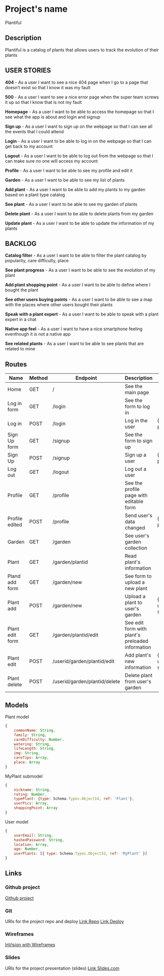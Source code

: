 # Project's name

Plantiful

## Description

Plantiful is a catalog of plants that allows users to track the evolution of their plants

## USER STORIES

**404** - As a user I want to see a nice 404 page when I go to a page that doesn’t exist so that I know it was my fault

**500** - As a user I want to see a nice error page when the super team screws it up so that I know that is not my fault

**Homepage** - As a user I want to be able to access the homepage so that I see what the app is about and login and signup

**Sign up** - As a user I want to sign up on the webpage so that I can see all the events that I could attend

**Login** - As a user I want to be able to log in on the webpage so that I can get back to my account

**Logout** - As a user I want to be able to log out from the webpage so that I can make sure no one will access my account

**Profile** - As a user I want to be able to see my profile and edit it

**Garden** - As a user I want to be able to see my list of plants

**Add plant** - As a user I want to be able to add my plants to my garden based on a plant type catalog

**See plant** - As a user I want to be able to see my garden of plants

**Delete plant** - As a user I want to be able to delete plants from my garden

**Update plant** - As a user I want to be able to update the information of my plants

## BACKLOG

**Catalog filter** - As a user I want to be able to filter the plant catalog by popularity, care difficulty, place

**See plant progress** - As a user I want to be able to see the evolution of my plant

**Add plant shopping point** - As a user I want to be able to define where I bought the plant

**See other users buying points** - As a user I want to be able to see a map with the places where other users bought their plants

**Speak with a plant expert** - As a user I want to be able to speak with a plant expert in a chat

**Native app feel** - As a user I want to have a nice smartphone feeling eventhough it is not a native app

**See related plants** - As a user I want to be able to see plants that are related to mine

## Routes

| Name            | Method | Endpoint                      | Description                                      | Body                                  | Redirects       |
| --------------- | ------ | ----------------------------- | ------------------------------------------------ | ------------------------------------- | --------------- |
| Home            | GET    | /                             | See the main page                                |                                       |                 |
| Log in form     | GET    | /login                        | See the form to log in                           |                                       |                 |
| Log in          | POST   | /login                        | Log in the user                                  | {mail, password}                      | /               |
| Sign Up form    | GET    | /signup                       | See the form to sign up                          |                                       |                 |
| Sign Up         | POST   | /signup                       | Sign up a user                                   | {mail, password}                      | /profile        |
| Log out         | GET   | /logout                       | Log out a user                                   |                                       | /               |
| Profile         | GET    | /profile                      | See the profile page with editable form          |                                       |                 |
| Profile edited  | POST   | /profile                      | Send user's data changed                         | {user_email, password                 | /profile}       |
| Garden          | GET    | /garden                       | See user's garden collection                     |                                       |                 |
| Plant           | GET    | /garden/plantid               | Read plant's information                         |                                       |                 |
| Pland add form  | GET    | /garden/new                   | See form to upload a new plant                   |                                       |                 |
| Plant add       | POST   | /garden/new                   | Upload a plant to user's garden                  | {nickname, user_pics, shopping_point} | /garden/plantid |
| Plant edit form | GET    | /garden/plantid/edit          | See edit form with plant's preloaded information |                                       |                 |
| Plant edit      | POST   | /userid/garden/plantid/edit   | Add plant's new information                      | {nickname, user_pics, shopping_point} | /garden/plantid |
| Plant delete    | POST   | /userid/garden/plantid/delete | Delete plant from user's garden                  |                                       | /garden         |

## Models

Plant model

```js
{
    commonName: String,
    family: String,
    careDifficulty: Number,
    watering: String,
    lifeLength: String,
    img: String,
    careTips: Array,
    place: Array
}
```

MyPlant submodel

```js
{
    nickname: String,
    rating: Number,
    typePlant: {type: Schema.Types.ObjectId, ref: 'Plant'},
    userPics: Array,
    shoppingPoint: Array
}
```

User model

```js
{
    userEmail: String,
    hashedPassword: String,
    location: Array,
    age: Number,
    userPlants: [{ type: Schema.Types.ObjectId, ref: 'MyPlant' }]
}
```



## Links

### Github project

[Github project](https://github.com/plantiful)

### Git

URls for the project repo and deploy
[Link Repo](https://github.com/plantiful/plantiful)
[Link Deploy](https://plantifulapp.herokuapp.com/plants)

### Wireframes

[InVision with Wireframes](https://invis.io/XBTTIDH2JP7#/382854673_Layout_Hbs)

### Slides

URls for the project presentation (slides)
[Link Slides.com](https://slides.com/tashbcn/plantiful#/)
